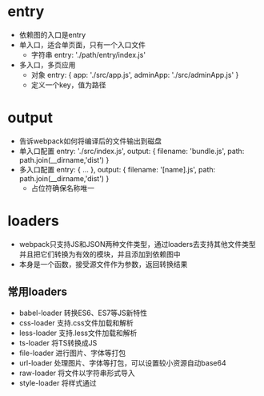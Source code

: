 # entry
- 依赖图的入口是entry
- 单入口，适合单页面，只有一个入口文件
    - 字符串
    entry: './path/entry/index.js'
- 多入口，多页应用
    - 对象
    entry: {
        app: './src/app.js',
        adminApp: './src/adminApp.js'
    }
    - 定义一个key，值为路径

# output
- 告诉webpack如何将编译后的文件输出到磁盘
- 单入口配置
    entry: './src/index.js',
    output: {
        filename: 'bundle.js',
        path: path.join(__dirname,'dist')
    }
- 多入口配置
    entry: {
        ...
    },
    output: {
        filename: '[name].js',
        path: path.join(__dirname,'dist')
    }
    - 占位符确保名称唯一

# loaders
- webpack只支持JS和JSON两种文件类型，通过loaders去支持其他文件类型并且把它们转换为有效的模块，并且添加到依赖图中
- 本身是一个函数，接受源文件作为参数，返回转换结果
## 常用loaders
- babel-loader  转换ES6、ES7等JS新特性
- css-loader    支持.css文件加载和解析
- less-loader   支持.less文件加载和解析
- ts-loader     将TS转换成JS
- file-loader   进行图片、字体等打包
- url-loader    处理图片、字体等打包，可以设置较小资源自动base64
- raw-loader    将文件以字符串形式导入
- style-loader  将样式通过<style>标签插入到head中
- thread-loader 多进程打包JS和CSS
## 使用方式
    module: {
        rules: [
            {
                test: 正则匹配,
                use: 'xxx-loader',
                或者
                use: [
                    'xx1-loader','xx2-loader'
                ]
            }
        ]
    }
    - test指定匹配规则
    - use指定使用的loader
    - 执行loader的顺序是链式调用，且方向是从右到左，右边解析完成传给左边的loader继续解析

# plugins
- 增强webpack功能，用于bundle文件的优化，资源管理和环境变量注入
- 作用于整个构建过程
## 常用plugins
- CommonsChunkPlugin    将chunks相同的代码块提取成公共JS
- CleanWebpackPlugin    清理构建目录
- ExtractTextWebpackPlugin  将CSS从bundle文件里提取成一个独立的CSS文件
- HtmlWebpackPlugin 创建HTML去承载输出bundle.js
- ZipWebpackPlugin  将打包的资源压缩成一个zip包
- UglifyjsWebpackPlugin 压缩JS
## 使用方式
    plugins: [
        new HtmlWebpackPlugin({template: './src/index.html'}),
        ...
    ]

# mode
- 指定当前构建的环境，production、development、none
- 设置不同的mode，可以开启webpack中不同的内置函数